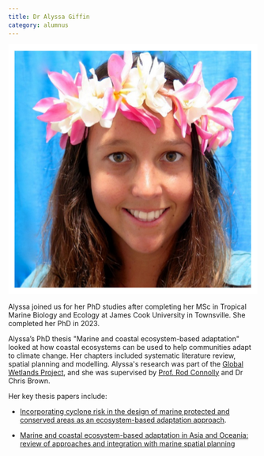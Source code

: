 ```yaml
---
title: Dr Alyssa Giffin
category: alumnus
---
```


![](/people/images/alyssa-giffin.jpg)  

Alyssa joined us for her PhD studies after completing her MSc in Tropical Marine Biology and Ecology at James Cook University in Townsville. She completed her PhD in 2023. 

Alyssa’s PhD thesis "Marine and coastal ecosystem-based adaptation" looked at how coastal ecosystems can be used to help communities adapt to climate change. Her chapters included systematic literature review, spatial planning and modelling. Alyssa's research was part of the [Global Wetlands Project](https://globalwetlandsproject.org/), and she was supervised by [Prof. Rod Connolly](http://www.rodconnolly.com/) and Dr Chris Brown. 

Her key thesis papers include: 

- [Incorporating cyclone risk in the design of marine protected and conserved areas as an ecosystem-based adaptation approach](https://conbio.onlinelibrary.wiley.com/doi/full/10.1111/cobi.14437). 

- [Marine and coastal ecosystem-based adaptation in Asia and Oceania: review of approaches and integration with marine spatial planning](https://doi.org/10.1071/PC20025)
